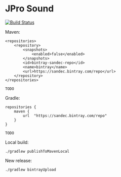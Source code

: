 # JPro Sound

[![Build Status](https://travis-ci.org/JPro-one/jpro-sound.svg?branch=master)](https://travis-ci.org/jpro-one/jpro-sound)

Maven:
```
<repositories>
    <repository>
        <snapshots>
            <enabled>false</enabled>
        </snapshots>
        <id>bintray-sandec-repo</id>
        <name>bintray</name>
        <url>https://sandec.bintray.com/repo</url>
    </repository>
</repositories>

TODO
```

Gradle:
```
repositories {
    maven {
        url  "https://sandec.bintray.com/repo" 
    }
}

TODO
```



Local build:
```
./gradlew publishToMavenLocal
```

New release:
```
./gradlew bintrayUpload
```
